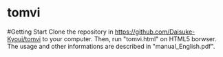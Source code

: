# tomvi

#Getting Start
Clone the repository in https://github.com/Daisuke-Kyoui/tomvi to your computer.
Then, run "tomvi.html" on HTML5 borwser.
The usage and other informations are described in "manual_English.pdf".
